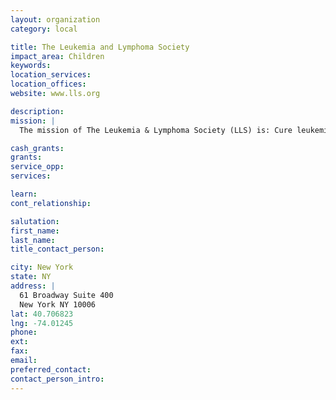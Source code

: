 ```yaml
---
layout: organization
category: local

title: The Leukemia and Lymphoma Society
impact_area: Children
keywords: 
location_services: 
location_offices: 
website: www.lls.org

description: 
mission: |
  The mission of The Leukemia & Lymphoma Society (LLS) is: Cure leukemia, lymphoma, Hodgkin's disease and myeloma, and improve the quality of life of patients and their families. 

cash_grants: 
grants: 
service_opp: 
services: 

learn: 
cont_relationship: 

salutation: 
first_name: 
last_name: 
title_contact_person: 

city: New York
state: NY
address: |
  61 Broadway Suite 400  
  New York NY 10006
lat: 40.706823
lng: -74.01245
phone: 
ext: 
fax: 
email: 
preferred_contact: 
contact_person_intro: 
---
```

